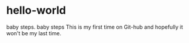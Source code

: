 # hello-world
baby steps. baby steps
This is my first time on Git-hub and hopefully it won't be my last time.
